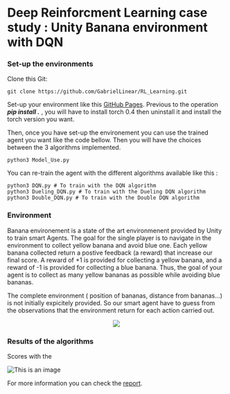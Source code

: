 # Deep Reinforcment Learning case study : Unity Banana environment with DQN

### Set-up the environments
Clone this Git:
```
git clone https://github.com/GabrielLinear/RL_Learning.git
```
Set-up your environment like this [GitHub Pages](https://github.com/udacity/Value-based-methods#dependencies).
Previous to the operation ***pip install .*** , you will have to install torch 0.4 then uninstall it and install the torch version you want.

Then, once you have set-up the environement you can use the trained agent you want like the code bellow. Then you will have the choices between the 3 algorithms implemented.
```
python3 Model_Use.py
```

You can re-train the agent with the different algorithms available like this :
```
python3 DQN.py # To train with the DQN algorithm
python3 Dueling_DQN.py # To train with the Dueling DQN algorithm
python3 Double_DQN.py # To train with the Double DQN algorithm
```

### Environment
Banana environement is a state of the art environmenent provided by Unity to train smart Agents. The goal for the single player is to navigate in the environment to collect yellow banana and avoid blue one. Each yellow banana collected return a postive feedback (a reward) that increase our final score. A reward of +1 is provided for collecting a yellow banana, and a reward of -1 is provided for collecting a blue banana. Thus, the goal of your agent is to collect as many yellow bananas as possible while avoiding blue bananas.

The complete environment ( position of bananas, distance from bananas...) is not initially expicitely provided. So our smart agent have to guess from the observations that the environment return for each action carried out.

<p align="center">
  <img src="https://github.com/GabrielLinear/RL_Learning/blob/main/Images/Image.gif" />
</p>

### Results of the algorithms

Scores with the 

![This is an image](https://github.com/GabrielLinear/RL_Learning/blob/main/Images/Scores_Banana.png)

For more information you can check the [report](https://github.com/GabrielLinear/). 
